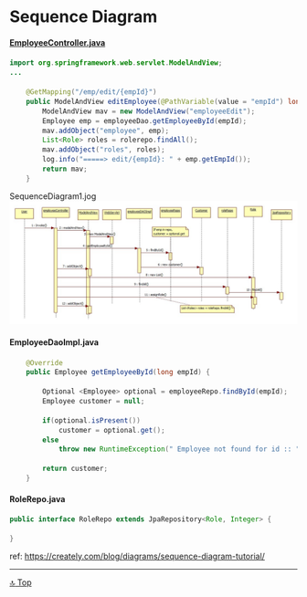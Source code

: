 Sequence Diagram
===
[top]: topOfThePage


#### [ EmployeeController.java ](EmployeeController.java)
``` java
import org.springframework.web.servlet.ModelAndView;
...

	@GetMapping("/emp/edit/{empId}")
	public ModelAndView editEmployee(@PathVariable(value = "empId") long empId) {
		ModelAndView mav = new ModelAndView("employeeEdit");	
		Employee emp = employeeDao.getEmployeeById(empId);
		mav.addObject("employee", emp);		
		List<Role> roles = rolerepo.findAll();
		mav.addObject("roles", roles);
		log.info("=====> edit/{empId}: " + emp.getEmpId());
		return mav;
	}
```

SequenceDiagram1.jog <img src="SequenceDiagram1.jpg">

#### EmployeeDaoImpl.java
``` java
	@Override
	public Employee getEmployeeById(long empId) {
		
		Optional <Employee> optional = employeeRepo.findById(empId);
		Employee customer = null;
		
		if(optional.isPresent())
			customer = optional.get();
		else
			throw new RuntimeException(" Employee not found for id :: " + empId);
		
		return customer;		
	}
```
#### RoleRepo.java
``` java
public interface RoleRepo extends JpaRepository<Role, Integer> {

}
```

ref: https://creately.com/blog/diagrams/sequence-diagram-tutorial/

---
[:top: Top](#top)
